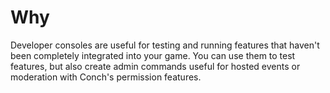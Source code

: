 ---
---

# Why

Developer consoles are useful for testing and running features that haven't been completely integrated into your game. You can use them to test features, but also create admin commands useful for hosted events or moderation with Conch's permission features.
